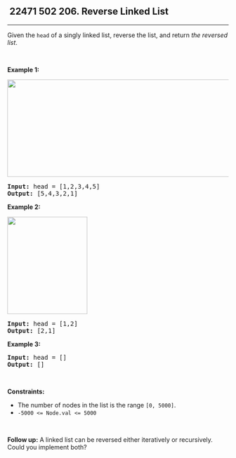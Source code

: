 <h2> 22471 502
206. Reverse Linked List</h2><hr><div><p>Given the <code>head</code> of a singly linked list, reverse the list, and return <em>the reversed list</em>.</p>

<p>&nbsp;</p>
<p><strong class="example">Example 1:</strong></p>
<img alt="" src="https://assets.leetcode.com/uploads/2021/02/19/rev1ex1.jpg" style="width: 542px; height: 222px;">
<pre><strong>Input:</strong> head = [1,2,3,4,5]
<strong>Output:</strong> [5,4,3,2,1]
</pre>

<p><strong class="example">Example 2:</strong></p>
<img alt="" src="https://assets.leetcode.com/uploads/2021/02/19/rev1ex2.jpg" style="width: 182px; height: 222px;">
<pre><strong>Input:</strong> head = [1,2]
<strong>Output:</strong> [2,1]
</pre>

<p><strong class="example">Example 3:</strong></p>

<pre><strong>Input:</strong> head = []
<strong>Output:</strong> []
</pre>

<p>&nbsp;</p>
<p><strong>Constraints:</strong></p>

<ul>
	<li>The number of nodes in the list is the range <code>[0, 5000]</code>.</li>
	<li><code>-5000 &lt;= Node.val &lt;= 5000</code></li>
</ul>

<p>&nbsp;</p>
<p><strong>Follow up:</strong> A linked list can be reversed either iteratively or recursively. Could you implement both?</p>
</div>